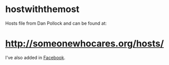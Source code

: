 # hostwiththemost
Hosts file from Dan Pollock and can be found at:
# http://someonewhocares.org/hosts/

I've also added in [Facebook](https://github.com/goody/hostwiththemost/blob/master/hosts#L14171).

